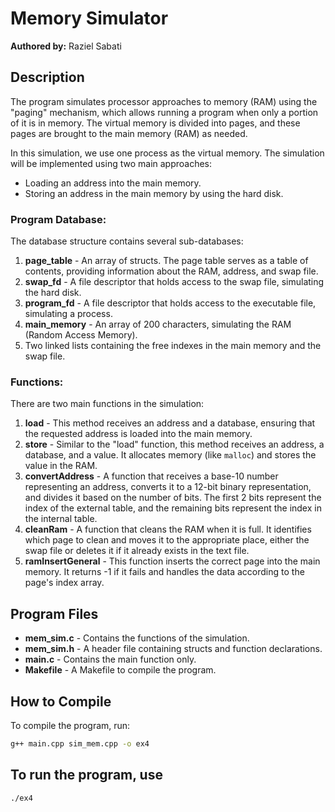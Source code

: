 # Memory Simulator

**Authored by:** Raziel Sabati  

## Description

The program simulates processor approaches to memory (RAM) using the "paging" mechanism, which allows running a program when only a portion of it is in memory. The virtual memory is divided into pages, and these pages are brought to the main memory (RAM) as needed. 

In this simulation, we use one process as the virtual memory. The simulation will be implemented using two main approaches:
- Loading an address into the main memory.
- Storing an address in the main memory by using the hard disk.

### Program Database:
The database structure contains several sub-databases:

1. **page_table** - An array of structs. The page table serves as a table of contents, providing information about the RAM, address, and swap file.
2. **swap_fd** - A file descriptor that holds access to the swap file, simulating the hard disk.
3. **program_fd** - A file descriptor that holds access to the executable file, simulating a process.
4. **main_memory** - An array of 200 characters, simulating the RAM (Random Access Memory).
5. Two linked lists containing the free indexes in the main memory and the swap file.

### Functions:
There are two main functions in the simulation:

1. **load** - This method receives an address and a database, ensuring that the requested address is loaded into the main memory.
2. **store** - Similar to the "load" function, this method receives an address, a database, and a value. It allocates memory (like `malloc`) and stores the value in the RAM.
3. **convertAddress** - A function that receives a base-10 number representing an address, converts it to a 12-bit binary representation, and divides it based on the number of bits. The first 2 bits represent the index of the external table, and the remaining bits represent the index in the internal table.
4. **cleanRam** - A function that cleans the RAM when it is full. It identifies which page to clean and moves it to the appropriate place, either the swap file or deletes it if it already exists in the text file.
5. **ramInsertGeneral** - This function inserts the correct page into the main memory. It returns -1 if it fails and handles the data according to the page's index array.

## Program Files
- **mem_sim.c** - Contains the functions of the simulation.
- **mem_sim.h** - A header file containing structs and function declarations.
- **main.c** - Contains the main function only.
- **Makefile** - A Makefile to compile the program.

## How to Compile
To compile the program, run:

```bash
g++ main.cpp sim_mem.cpp -o ex4
```

## To run the program, use

```bash
./ex4
```
